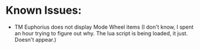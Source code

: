 # Known Issues:
* TM Euphorius does not display Mode Wheel items (I don't know, I spent an hour trying to figure out why. The lua script is being loaded, it just. Doesn't appear.)
